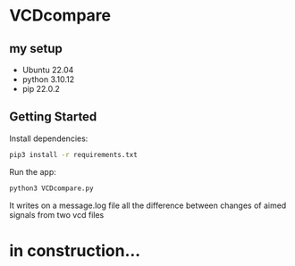 # VCDcompare

## my setup

- Ubuntu 22.04
- python 3.10.12
- pip 22.0.2

## Getting Started
Install dependencies:
```bash
pip3 install -r requirements.txt    
```
Run the app:
```bash
python3 VCDcompare.py
```
It writes on a message.log file all the difference between changes of aimed signals from two vcd files

# in construction...
  

